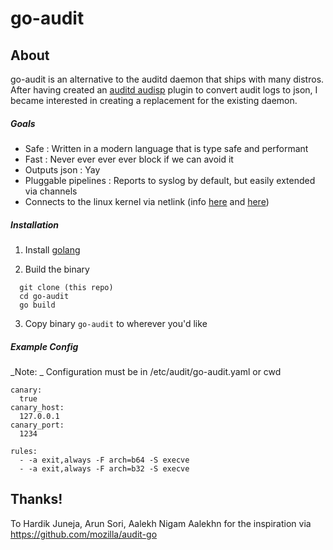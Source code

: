 # go-audit

## About

go-audit is an alternative to the auditd daemon that ships with many distros.
After having created an [auditd audisp](https://people.redhat.com/sgrubb/audit/) plugin to convert audit logs to json, 
I became interested in creating a replacement for the existing daemon.

##### Goals
* Safe : Written in a modern language that is type safe and performant
* Fast : Never ever ever ever block if we can avoid it
* Outputs json : Yay
* Pluggable pipelines : Reports to syslog by default, but easily extended via channels
* Connects to the linux kernel via netlink (info [here](https://git.kernel.org/cgit/linux/kernel/git/stable/linux-stable.git/tree/kernel/audit.c?id=refs/tags/v3.14.56) and [here](https://git.kernel.org/cgit/linux/kernel/git/stable/linux-stable.git/tree/include/uapi/linux/audit.h?h=linux-3.14.y))

##### Installation

1. Install [golang](https://golang.org/doc/install)

2. Build the binary

```
  git clone (this repo)
  cd go-audit
  go build
```

3. Copy binary `go-audit` to wherever you'd like

##### Example Config 

_Note: _ Configuration must be in /etc/audit/go-audit.yaml or cwd

```
canary:
  true
canary_host:
  127.0.0.1
canary_port:
  1234

rules:
  - -a exit,always -F arch=b64 -S execve
  - -a exit,always -F arch=b32 -S execve
```

## Thanks!
To Hardik Juneja, Arun Sori, Aalekh Nigam Aalekhn for the inspiration via https://github.com/mozilla/audit-go
